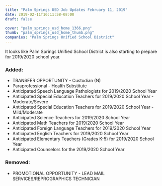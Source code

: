 ```yaml
---
title: "Palm Springs USD Job Updates February 11, 2019"
date: 2019-02-11T16:11:58-08:00
draft: false

cover: "palm_springs_usd_home_1366.png"
thumb: "palm_springs_usd_home_thumb.png"
companies: "Palm Springs Unified School District"
---
```


It looks like Palm Springs Unified School District is also starting to prepare for 2019/2020 school year.

### Added:
+ TRANSFER OPPORTUNITY - Custodian (N)
+ Paraprofessional - Health Substitute
+ Anticipated Speech Language Pathologists for 2019/2020 School Year
+ Anticipated Special Education Teachers for 2019/2020 School Year - Moderate/Severe
+ Anticipated Special Education Teachers for 2019/2020 School Year - Mild/Moderate
+ Anticipated Science Teachers for 2019/2020 School Year
+ Anticipated Math Teachers for 2019/2020 School Year
+ Anticipated Foreign Language Teachers for 2019/2020 School Year
+ Anticipated English Teachers for 2019/2020 School Year
+ Anticipated Elementary Teachers (Grades K-5) for 2019/2020 School Year
+ Anticipated Counselors for the 2019/2020 School Year

### Removed:
- PROMOTIONAL OPPORTUNITY - LEAD MAIL SERVICES/REPROGRAPHICS TECHNICIAN